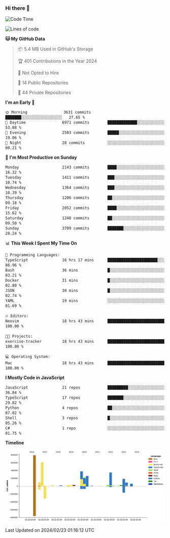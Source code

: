 ### Hi there 👋

<!--
**Clumsy-Coder/Clumsy-Coder** is a ✨ _special_ ✨ repository because its `README.md` (this file) appears on your GitHub profile.

Here are some ideas to get you started:

- 🔭 I’m currently working on ...
- 🌱 I’m currently learning ...
- 👯 I’m looking to collaborate on ...
- 🤔 I’m looking for help with ...
- 💬 Ask me about ...
- 📫 How to reach me: ...
- 😄 Pronouns: ...
- ⚡ Fun fact: ...
-->

<!-- anmol098/waka-readme-stats -->
<!--START_SECTION:waka-->
![Code Time](http://img.shields.io/badge/Code%20Time-723%20hrs%209%20mins-blue)

![Lines of code](https://img.shields.io/badge/From%20Hello%20World%20I%27ve%20Written-3.2%20million%20lines%20of%20code-blue)

**🐱 My GitHub Data** 

> 📦 5.4 MB Used in GitHub's Storage 
 > 
> 🏆 401 Contributions in the Year 2024
 > 
> 🚫 Not Opted to Hire
 > 
> 📜 14 Public Repositories 
 > 
> 🔑 44 Private Repositories 
 > 
**I'm an Early 🐤** 

```text
🌞 Morning                3631 commits        ███████░░░░░░░░░░░░░░░░░░   27.65 % 
🌆 Daytime                6971 commits        █████████████░░░░░░░░░░░░   53.08 % 
🌃 Evening                2503 commits        █████░░░░░░░░░░░░░░░░░░░░   19.06 % 
🌙 Night                  28 commits          ░░░░░░░░░░░░░░░░░░░░░░░░░   00.21 % 
```
📅 **I'm Most Productive on Sunday** 

```text
Monday                   2143 commits        ████░░░░░░░░░░░░░░░░░░░░░   16.32 % 
Tuesday                  1411 commits        ███░░░░░░░░░░░░░░░░░░░░░░   10.74 % 
Wednesday                1364 commits        ███░░░░░░░░░░░░░░░░░░░░░░   10.39 % 
Thursday                 1206 commits        ██░░░░░░░░░░░░░░░░░░░░░░░   09.18 % 
Friday                   2052 commits        ████░░░░░░░░░░░░░░░░░░░░░   15.62 % 
Saturday                 1248 commits        ██░░░░░░░░░░░░░░░░░░░░░░░   09.50 % 
Sunday                   3709 commits        ███████░░░░░░░░░░░░░░░░░░   28.24 % 
```


📊 **This Week I Spent My Time On** 

```text
💬 Programming Languages: 
TypeScript               16 hrs 17 mins      ██████████████████████░░░   86.96 % 
Bash                     36 mins             █░░░░░░░░░░░░░░░░░░░░░░░░   03.21 % 
Docker                   31 mins             █░░░░░░░░░░░░░░░░░░░░░░░░   02.80 % 
JSON                     30 mins             █░░░░░░░░░░░░░░░░░░░░░░░░   02.74 % 
YAML                     19 mins             ░░░░░░░░░░░░░░░░░░░░░░░░░   01.69 % 

🔥 Editors: 
Neovim                   18 hrs 43 mins      █████████████████████████   100.00 % 

🐱‍💻 Projects: 
exercise-tracker         18 hrs 43 mins      █████████████████████████   100.00 % 

💻 Operating System: 
Mac                      18 hrs 43 mins      █████████████████████████   100.00 % 
```

**I Mostly Code in JavaScript** 

```text
JavaScript               21 repos            █████████░░░░░░░░░░░░░░░░   36.84 % 
TypeScript               17 repos            ███████░░░░░░░░░░░░░░░░░░   29.82 % 
Python                   4 repos             ██░░░░░░░░░░░░░░░░░░░░░░░   07.02 % 
Shell                    3 repos             █░░░░░░░░░░░░░░░░░░░░░░░░   05.26 % 
C#                       1 repo              ░░░░░░░░░░░░░░░░░░░░░░░░░   01.75 % 
```



**Timeline**

![Lines of Code chart](https://raw.githubusercontent.com/Clumsy-Coder/Clumsy-Coder/main/assets/bar_graph.png)


 Last Updated on 2024/02/23 01:16:12 UTC
<!--END_SECTION:waka-->
